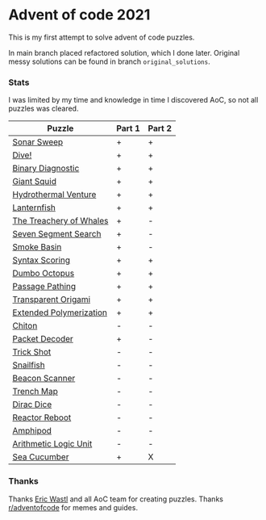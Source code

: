 # Advent of code 2021

This is my first attempt to solve advent of code puzzles.

In main branch placed refactored solution, which I done later.
Original messy solutions can be found in branch `original_solutions`.

### Stats
I was limited by my time and knowledge in time I discovered AoC, so
not all puzzles was cleared.

| Puzzle                                                          | Part 1 | Part 2 |
|-----------------------------------------------------------------|--------|--------|
| [Sonar Sweep](https://adventofcode.com/2021/day/1)              |   +    |   +    |
| [Dive!](https://adventofcode.com/2021/day/2)                    |   +    |   +    |
| [Binary Diagnostic](https://adventofcode.com/2021/day/3)        |   +    |   +    |
| [Giant Squid](https://adventofcode.com/2021/day/4)              |   +    |   +    |
| [Hydrothermal Venture](https://adventofcode.com/2021/day/5)     |   +    |   +    |
| [Lanternfish](https://adventofcode.com/2021/day/6)              |   +    |   +    |
| [The Treachery of Whales](https://adventofcode.com/2021/day/7)  |   +    |   -    |
| [Seven Segment Search](https://adventofcode.com/2021/day/8)     |   +    |   -    |
| [Smoke Basin](https://adventofcode.com/2021/day/9)              |   +    |   -    |
| [Syntax Scoring](https://adventofcode.com/2021/day/10)          |   +    |   +    |
| [Dumbo Octopus](https://adventofcode.com/2021/day/11)           |   +    |   +    |
| [Passage Pathing](https://adventofcode.com/2021/day/12)         |   +    |   +    |
| [Transparent Origami](https://adventofcode.com/2021/day/13)     |   +    |   +    |
| [Extended Polymerization](https://adventofcode.com/2021/day/14) |   +    |   +    |
| [Chiton](https://adventofcode.com/2021/day/15)                  |   -    |   -    |
| [Packet Decoder](https://adventofcode.com/2021/day/16)          |   +    |   -    |
| [Trick Shot](https://adventofcode.com/2021/day/17)              |   -    |   -    |
| [Snailfish](https://adventofcode.com/2021/day/18)               |   -    |   -    |
| [Beacon Scanner](https://adventofcode.com/2021/day/19)          |   -    |   -    |
| [Trench Map](https://adventofcode.com/2021/day/20)              |   -    |   -    |
| [Dirac Dice](https://adventofcode.com/2021/day/21)              |   -    |   -    |
| [Reactor Reboot](https://adventofcode.com/2021/day/22)          |   -    |   -    |
| [Amphipod](https://adventofcode.com/2021/day/23)                |   -    |   -    |
| [Arithmetic Logic Unit](https://adventofcode.com/2021/day/24)   |   -    |   -    |
| [Sea Cucumber](https://adventofcode.com/2021/day/25)            |   +    |   X    |

### Thanks
Thanks [Eric Wastl](http://was.tl/) and all AoC team for creating puzzles.
Thanks [r/adventofcode](https://www.reddit.com/r/adventofcode) for memes and guides.